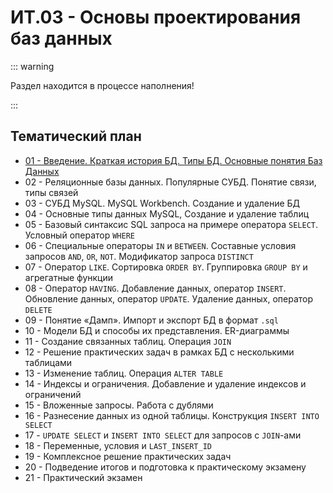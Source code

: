 # ИТ.03 - Основы проектирования баз данных

::: warning

Раздел находится в процессе наполнения!

:::

## Тематический план

- [01 - Введение. Краткая история БД. Типы БД. Основные понятия Баз Данных](./lectures/01_lecture.md)
- 02 - Реляционные базы данных. Популярные СУБД. Понятие связи, типы связей
- 03 - СУБД MySQL. MySQL Workbench. Создание и удаление БД
- 04 - Основные типы данных MySQL, Создание и удаление таблиц
- 05 - Базовый синтаксис SQL запроса на примере оператора `SELECT`. Условный оператор `WHERE`
- 06 - Специальные операторы `IN` и `BETWEEN`. Составные условия запросов `AND`, `OR`, `NOT`. Модификатор запроса `DISTINCT`
- 07 - Оператор `LIKE`. Сортировка `ORDER BY`. Группировка `GROUP BY` и агрегатные функции
- 08 - Оператор `HAVING`. Добавление данных, оператор `INSERT`. Обновление данных, оператор `UPDATE`. Удаление данных, оператор `DELETE`
- 09 - Понятие «Дамп». Импорт и экспорт БД в формат `.sql`
- 10 - Модели БД и способы их представления. ER-диаграммы
- 11 - Создание связанных таблиц. Операция `JOIN`
- 12 - Решение практических задач в рамках БД с несколькими таблицами
- 13 - Изменение таблиц. Операция `ALTER TABLE`
- 14 - Индексы и ограничения. Добавление и удаление индексов и ограничений
- 15 - Вложенные запросы. Работа с дублями
- 16 - Разнесение данных из одной таблицы. Конструкция `INSERT INTO SELECT`
- 17 - `UPDATE SELECT` и `INSERT INTO SELECT` для запросов с `JOIN`-ами
- 18 - Переменные, условия и `LAST_INSERT_ID`
- 19 - Комплексное решение практических задач
- 20 - Подведение итогов и подготовка к практическому экзамену
- 21 - Практический экзамен
